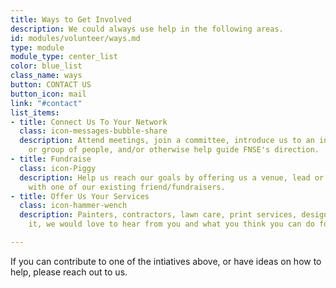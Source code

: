 ```yaml
---
title: Ways to Get Involved
description: We could always use help in the following areas.
id: modules/volunteer/ways.md
type: module
module_type: center_list
color: blue_list
class_name: ways
button: CONTACT US
button_icon: mail
link: "#contact"
list_items:
- title: Connect Us To Your Network
  class: icon-messages-bubble-share
  description: Attend meetings, join a committee, introduce us to an influential person
    or group of people, and/or otherwise help guide FNSE's direction.
- title: Fundraise
  class: icon-Piggy
  description: Help us reach our goals by offering us a venue, lead or host an event, or lend us your time or treasure
    with one of our existing friend/fundraisers.
- title: Offer Us Your Services
  class: icon-hammer-wench
  description: Painters, contractors, lawn care, print services, design, IT. You name
    it, we would love to hear from you and what you think you can do for FNSE!

---
```

If you can contribute to one of the intiatives above, or have ideas on how to help, please reach out to us.